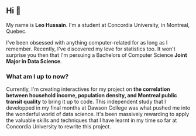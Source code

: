 ## Hi 👋 
My name is **Leo Hussain**. I'm a student at Concordia University, in Montreal, Quebec. 

I've been obsessed with anything computer-related for as long as I remember. Recently, I've discovered my love for statistics too. It won't surprise you then that I'm persuing a Bachelors of Computer Science **Joint Major in Data Science**. 

### What am I up to now?
Currently, I'm creating interactives for my project on **the correlation between household income, population density, and Montreal public transit quality** to bring it up to code.
This independent study that I developped in my final months at Dawson College was what pushed me into the wonderful world of data science. It's been massively rewarding to apply the valuable skills and techniques that I have learnt in my time so far at Concordia University to rewrite this project.

<!--
### What are my passions?

**leoshussian/leoshussian** is a ✨ _special_ ✨ repository because its `README.md` (this file) appears on your GitHub profile.

Here are some ideas to get you started:

- 🔭 I’m currently working on ...
- 🌱 I’m currently learning ...
- 👯 I’m looking to collaborate on ...
- 🤔 I’m looking for help with ...
- 💬 Ask me about ...
- 📫 How to reach me: ...
- 😄 Pronouns: ...
- ⚡ Fun fact: ...
-->
